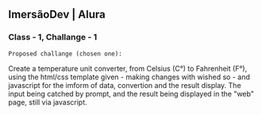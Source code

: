 ## ImersãoDev | Alura

### Class - 1, Challange - 1

	Proposed challange (chosen one):
Create a temperature unit converter, from Celsius (C°) to Fahrenheit (F°), using the html/css template given - making changes with wished so - and javascript for the imform of data, convertion and the result display. The input being catched by prompt, and the result being displayed in the "web" page, still via javascript.
